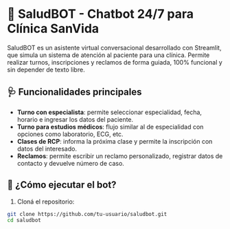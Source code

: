 # 🤖 SaludBOT - Chatbot 24/7 para Clínica SanVida

SaludBOT es un asistente virtual conversacional desarrollado con Streamlit, que simula un sistema de atención al paciente para una clínica. Permite realizar turnos, inscripciones y reclamos de forma guiada, 100% funcional y sin depender de texto libre.

## 🩺 Funcionalidades principales

- **Turno con especialista**: permite seleccionar especialidad, fecha, horario e ingresar los datos del paciente.
- **Turno para estudios médicos**: flujo similar al de especialidad con opciones como laboratorio, ECG, etc.
- **Clases de RCP**: informa la próxima clase y permite la inscripción con datos del interesado.
- **Reclamos**: permite escribir un reclamo personalizado, registrar datos de contacto y devuelve número de caso.

## 🚀 ¿Cómo ejecutar el bot?

1. Cloná el repositorio:

```bash
git clone https://github.com/tu-usuario/saludbot.git
cd saludbot
